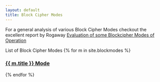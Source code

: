 ```yaml
---
layout: default
title: Block Cipher Modes
---
```


For a general analysis of various Block Cipher Modes checkout the excellent report by Rogaway [Evaluation of some Blockcipher Modes of Operation](https://www.cryptrec.go.jp/exreport/cryptrec-ex-2012-2010r1.pdf)

List of Block Cipher Modes
{% for m in site.blockmodes %}
  <h3><a href="{{ m.url }}"> {{ m.title }} Mode </a></h3>
{% endfor %}
